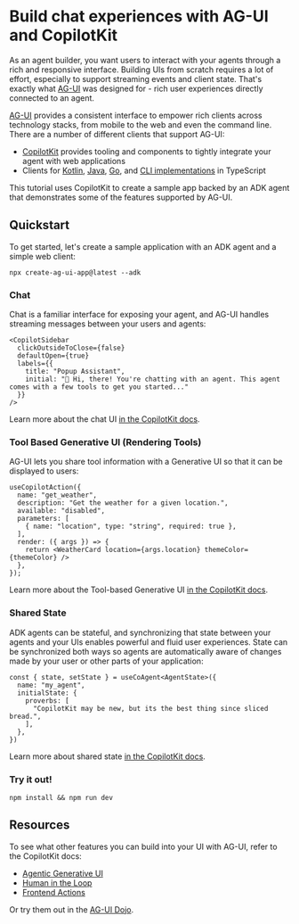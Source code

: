 # Build chat experiences with AG-UI and CopilotKit

As an agent builder, you want users to interact with your agents through a rich
and responsive interface. Building UIs from scratch requires a lot of effort,
especially to support streaming events and client state. That's exactly what
[AG-UI](https://docs.ag-ui.com/) was designed for - rich user experiences
directly connected to an agent.

[AG-UI](https://github.com/ag-ui-protocol/ag-ui) provides a consistent interface
to empower rich clients across technology stacks, from mobile to the web and
even the command line. There are a number of different clients that support
AG-UI:

- [CopilotKit](https://copilotkit.ai) provides tooling and components to tightly integrate your agent with web applications
- Clients for [Kotlin](https://github.com/ag-ui-protocol/ag-ui/tree/main/sdks/community/kotlin), [Java](https://github.com/ag-ui-protocol/ag-ui/tree/main/sdks/community/java), [Go](https://github.com/ag-ui-protocol/ag-ui/tree/main/sdks/community/go/example/client), and [CLI implementations](https://github.com/ag-ui-protocol/ag-ui/tree/main/apps/client-cli-example/src) in TypeScript

This tutorial uses CopilotKit to create a sample app backed by an ADK agent that
demonstrates some of the features supported by AG-UI.

## Quickstart

To get started, let's create a sample application with an ADK agent and a simple
web client:

```
npx create-ag-ui-app@latest --adk
```

### Chat

Chat is a familiar interface for exposing your agent, and AG-UI handles
streaming messages between your users and agents:

```tsx title="src/app/page.tsx"
<CopilotSidebar
  clickOutsideToClose={false}
  defaultOpen={true}
  labels={{
    title: "Popup Assistant",
    initial: "👋 Hi, there! You're chatting with an agent. This agent comes with a few tools to get you started..."
  }}
/>
```

Learn more about the chat UI
[in the CopilotKit docs](https://docs.copilotkit.ai/adk/agentic-chat-ui).

### Tool Based Generative UI (Rendering Tools)

AG-UI lets you share tool information with a Generative UI so that it can be
displayed to users:

```tsx title="src/app/page.tsx"
useCopilotAction({
  name: "get_weather",
  description: "Get the weather for a given location.",
  available: "disabled",
  parameters: [
    { name: "location", type: "string", required: true },
  ],
  render: ({ args }) => {
    return <WeatherCard location={args.location} themeColor={themeColor} />
  },
});
```

Learn more about the Tool-based Generative UI
[in the CopilotKit docs](https://docs.copilotkit.ai/adk/generative-ui/tool-based).

### Shared State

ADK agents can be stateful, and synchronizing that state between your agents and
your UIs enables powerful and fluid user experiences. State can be synchronized
both ways so agents are automatically aware of changes made by your user or
other parts of your application:

```tsx title="src/app/page.tsx"
const { state, setState } = useCoAgent<AgentState>({
  name: "my_agent",
  initialState: {
    proverbs: [
      "CopilotKit may be new, but its the best thing since sliced bread.",
    ],
  },
})
```

Learn more about shared state
[in the CopilotKit docs](https://docs.copilotkit.ai/adk/shared-state).

### Try it out!

```
npm install && npm run dev
```

## Resources

To see what other features you can build into your UI with AG-UI, refer to the CopilotKit docs:

- [Agentic Generative UI](https://docs.copilotkit.ai/adk/generative-ui/agentic)
- [Human in the Loop](https://docs.copilotkit.ai/adk/human-in-the-loop/agent)
- [Frontend Actions](https://docs.copilotkit.ai/adk/frontend-actions)

Or try them out in the [AG-UI Dojo](https://dojo.ag-ui.com).
